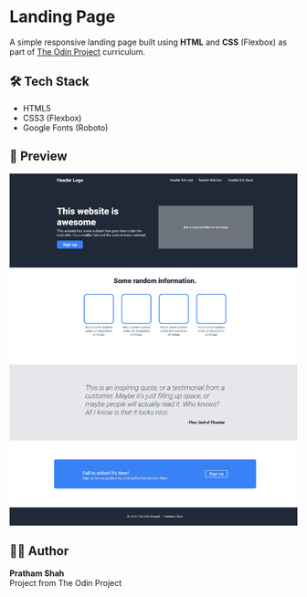 # Landing Page

A simple responsive landing page built using **HTML** and **CSS** (Flexbox) as part of [The Odin Project](https://www.theodinproject.com/) curriculum.

## 🛠️ Tech Stack

- HTML5  
- CSS3 (Flexbox)  
- Google Fonts (Roboto)

## 📸 Preview

![Screenshot](assets/website_ss.png)  

## 👨‍💻 Author

**Pratham Shah**  
Project from The Odin Project
